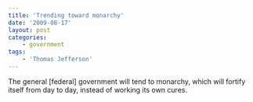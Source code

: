 ```yaml
---
title: 'Trending toward monarchy'
date: '2009-08-17'
layout: post
categories:
    - government
tags:
    - 'Thomas Jefferson'
---
```


The general \[federal\] government will tend to monarchy, which will fortify itself from day to day, instead of working its own cures.